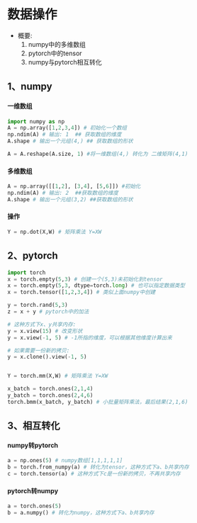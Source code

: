 # 数据操作
- 概要:
    1. numpy中的多维数组
    2. pytorch中的tensor
    3. numpy与pytorch相互转化

## 1、numpy
#### 一维数组
```python
import numpy as np
A = np.array([1,2,3,4]) # 初始化一个数组
np.ndim(A) # 输出: 1  ## 获取数组的维度
A.shape # 输出一个元组(4,) ## 获取数组的形状

A = A.reshape(A.size, 1) #将一维数组(4,) 转化为 二维矩阵(4,1)
```

#### 多维数组
```python
A = np.array([[1,2], [3,4], [5,6]]) #初始化
np.ndim(A) # 输出: 2  ##获取数组的维度
A.shape # 输出一个元组(3,2) ##获取数组的形状
```
#### 操作
```python
Y = np.dot(X,W) # 矩阵乘法 Y=XW
```

## 2、pytorch
```python
import torch
x = torch.empty(5,3) # 创建一个(5,3)未初始化到tensor
x = torch.empty(5,3, dtype=torch.long) # 也可以指定数据类型
x = torch.tensor([1,2,3,4]) # 类似上面numpy中创建

y = torch.rand(5,3)
z = x + y # pytorch中的加法

# 这种方式下x、y共享内存:
y = x.view(15) # 改变形状
y = x.view(-1, 5) # -1所指的维度，可以根据其他维度计算出来

# 如果需要一份新的拷贝:
y = x.clone().view(-1, 5)


Y = torch.mm(X,W) # 矩阵乘法 Y=XW

x_batch = torch.ones(2,1,4)
y_batch = torch.ones(2,4,6)
torch.bmm(x_batch, y_batch) # 小批量矩阵乘法，最后结果(2,1,6)

```

## 3、相互转化
#### numpy转pytorch
```python
a = np.ones(5) # numpy数组[1,1,1,1,1]
b = torch.from_numpy(a) # 转化为tensor，这种方式下a、b共享内存
c = torch.tensor(a) # 这种方式下c是一份新的拷贝，不再共享内存
```

#### pytorch转numpy
```python
a = torch.ones(5)
b = a.numpy() # 转化为numpy，这种方式下a、b共享内存
```